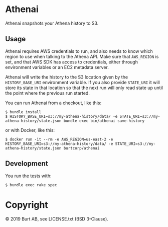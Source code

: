# Athenai

Athenai snapshots your Athena history to S3.

## Usage

Athenai requires AWS credentials to run, and also needs to know which region to use when talking to the Athena API. Make sure that `AWS_REGION` is set, and that AWS SDK has access to credentials, either through environment variables or an EC2 metadata server.

Athenai will write the history to the S3 location given by the `HISTORY_BASE_URI` environment variable. If you also provide `STATE_URI` it will store its state in that location so that the next run will only read state up until the point where the previous run started.

You can run Athenai from a checkout, like this:

```shell
$ bundle install
$ HISTORY_BASE_URI=s3://my-athena-history/data/ -e STATE_URI=s3://my-athena-history/state.json bundle exec bin/athenai save-history
```

or with Docker, like this:

```shell
$ docker run -it --rm -e AWS_REGION=us-east-2 -e HISTORY_BASE_URI=s3://my-athena-history/data/ -e STATE_URI=s3://my-athena-history/state.json burtcorp/athenai
```

## Development

You run the tests with:

```shell
$ bundle exec rake spec
```

# Copyright

© 2019 Burt AB, see LICENSE.txt (BSD 3-Clause).
